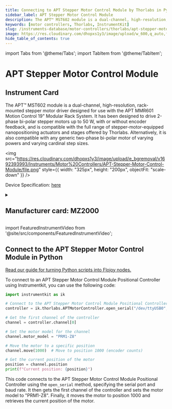 ```yaml
---
title: Connecting to APT Stepper Motor Control Module by Thorlabs in Python
sidebar_label: APT Stepper Motor Control Module
description: The APT™ MST602 module is a dual-channel, high-resolution, rack-mounted stepper motor driver designed for use with the APT MMR601 Motion Control 19" Modular Rack System. It has been designed to drive 2-phase bi-polar stepper motors up to 50 W, with or without encoder feedback, and is compatible with the full range of stepper-motor-equipped nanopositioning actuators and stages offered by Thorlabs. Alternatively, it is also compatible with any generic two-phase bi-polar motor of varying powers and varying cardinal step sizes.
keywords: [motor controllers, Thorlabs, InstrumentKit]
slug: /instruments-database/motor-controllers/thorlabs/apt-stepper-motor-control-module
image: https://res.cloudinary.com/dhopxs1y3/image/upload/w_600,q_auto,f_auto/e_bgremoval/v1692393993/Instruments/Motor%20Controllers/APT-Stepper-Motor-Control-Module/file.jpg
hide_table_of_contents: true
---
```


import Tabs from '@theme/Tabs';
import TabItem from '@theme/TabItem';

# APT Stepper Motor Control Module

## Instrument Card

<div className="flex">

<div>

The APT™ MST602 module is a dual-channel, high-resolution, rack-mounted stepper motor driver designed for use with the APT MMR601 Motion Control 19" Modular Rack System. It has been designed to drive 2-phase bi-polar stepper motors up to 50 W, with or without encoder feedback, and is compatible with the full range of stepper-motor-equipped nanopositioning actuators and stages offered by Thorlabs. Alternatively, it is also compatible with any generic two-phase bi-polar motor of varying powers and varying cardinal step sizes.

</div>

<img src="https://res.cloudinary.com/dhopxs1y3/image/upload/e_bgremoval/v1692393993/Instruments/Motor%20Controllers/APT-Stepper-Motor-Control-Module/file.png" style={{ width: "325px", height: "200px", objectFit: "scale-down" }} />

</div>

<div className="flex text-center">

<p>Device Specification: <a target="\_blank" href="https://www.thorlabs.com/_sd.cfm?fileName=ETN012478-D02.pdf&partNumber=MST602">here</a></p>

</div>

<details style={{ marginTop: "15px"}}>
<summary><h2>Manufacturer card: MZ2000</h2></summary>

<img src="https://res.cloudinary.com/dhopxs1y3/image/upload/v1692126009/Instruments/Vendor%20Logos/Thorlabs.png" style={{ width: "100%", height: "170px",objectFit: "scale-down" }} />

Thorlabs, Inc. is an American privately held optical equipment company headquartered in Newton, New Jersey. The company was founded in 1989 by Alex Cable, who serves as its current president and CEO. As of 2018, Thorlabs has annual sales of approximately $500 million.

<ul>
  <li>Headquarters: USA</li>
  <li>Yearly Revenue (millions, USD): 550.0</li>
  <li>Vendor Website: <a href="https://www.thorlabs.com/">here</a></li>
</ul>
</details>

import FeaturedInstrumentVideo from '@site/src/components/FeaturedInstrumentVideo';

<FeaturedInstrumentVideo category='WIDGET2000' manufacturer='MZ2000'></FeaturedInstrumentVideo>


## Connect to the APT Stepper Motor Control Module in Python

[Read our guide for turning Python scripts into Flojoy nodes.](https://docs.flojoy.ai/custom-nodes/creating-custom-node/)
<Tabs>

<TabItem value="Flojoy" label="Flojoy" className="flojoy-instrument-tabs">

<NodeCardCollection category='WIDGET2000' manufacturer='MZ2000'></NodeCardCollection>

</TabItem>
<TabItem value="InstrumentKit" label="InstrumentKit">

To connect to an APT Stepper Motor Control Module Positional Controller using Instrumentkit, you can use the following code:

```python
import instrumentkit as ik

# Connect to the APT Stepper Motor Control Module Positional Controller
controller = ik.thorlabs.APTMotorController.open_serial("/dev/ttyUSB0", baud=115200)

# Get the first channel of the controller
channel = controller.channel[0]

# Set the motor model for the channel
channel.motor_model = "PRM1-Z8"

# Move the motor to a specific position
channel.move(1000)  # Move to position 1000 (encoder counts)

# Get the current position of the motor
position = channel.position
print(f"Current position: {position}")
```

This code connects to the APT Stepper Motor Control Module Positional Controller using the `open_serial` method, specifying the serial port and baud rate. It then gets the first channel of the controller and sets the motor model to "PRM1-Z8". Finally, it moves the motor to position 1000 and retrieves the current position of the motor.

</TabItem>
</Tabs>